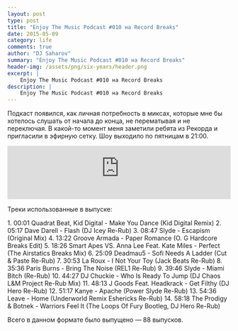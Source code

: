 ```yaml
---
layout: post
type: post
title: "Enjoy The Music Podcast #010 на Record Breaks"
date: 2015-05-09
category: life
comments: true
author: "DJ Saharov"
summary: "Enjoy The Music Podcast #010 на Record Breaks"
header-img: /assets/png/six-years/header.png
excerpt: |
    Enjoy The Music Podcast #010 на Record Breaks
description: |
    Enjoy The Music Podcast #010 на Record Breaks
---
```


<p>
<span class="firstcharacter">П</span>одкаст появился, как личная потребность в миксах, которые мне бы хотелось слушать от начала до конца, не перематывая и не переключая. В какой-то момент меня заметили ребята из Рекорда и пригласили в эфирную сетку. Шоу выходило по пятницам в 21:00.
</p>

<iframe width="100%" height="120" src="https://player-widget.mixcloud.com/widget/iframe/?hide_cover=1&feed=%2Fdjsaharovofficial%2Fdj-saharov-enjoy-the-music-podcast-010%2F" frameborder="0" allow="encrypted-media; fullscreen; autoplay; idle-detection; speaker-selection; web-share;" ></iframe>

<p>Треки использованные в выпуске:</p>
1. 00:01 Quadrat Beat, Kid Digital - Make You Dance (Kid Digital Remix)
2. 05:17 Dave Darell - Flash (DJ Icey Re-Rub)
3. 08:47 Slyde - Escapism (Original Mix)
4. 13:22 Groove Armada - Paper Romance (O. G Hardcore Breaks Edit)
5. 18:26 Smart Apes VS. Anna Lee Feat. Kate Miles - Perfect (The Airstatics Breaks Mix)
6. 25:09 Deadmau5 - Sofi Needs A Ladder (Cut & Paste Re-Rub)
7. 30:53 La Roux - I Not Your Toy (Jack Beats Re-Rub)
8. 35:36 Paris Burns - Bring The Noise (REL1 Re-Rub)
9. 39:46 Slyde - Miami Bitch (Re-Rub)
10. 44:27 DJ Chuckie - Who Is Ready To Jump (DJ Chaos L&M Project Re-Rub Mix)
11. 48:13 J Goods Feat. Headkrack - Get Filthy (DJ Hero Re-Rub)
12. 51:17 Kanye - Apache (Power Slyde Re-Rub)
13. 54:36 Leave - Home (Underworld Remix Eshericks Re-Rub)
14. 58:18 The Prodigy & Botnek - Warriors Feel It (The Loops Of Fury Bootleg, DJ Hero Re-Rub)

<p>Всего в данном формате было выпущено &mdash; 88 выпусков.</p>